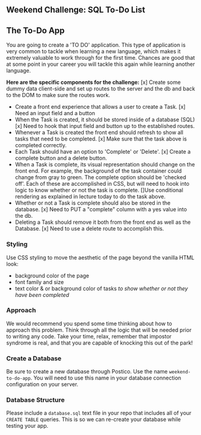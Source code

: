 ## Weekend Challenge: SQL To-Do List

## The To-Do App

You are going to create a 'TO DO' application. This type of application is very common to tackle when learning a new language, which makes it extremely valuable to work through for the first time. Chances are good that at some point in your career you will tackle this again while learning another language.

**Here are the specific components for the challenge:**
[x] Create some dummy data client-side and set up routes to the server and the db and back to the DOM to make sure the routes work.
* Create a front end experience that allows a user to create a Task.
[x] Need an input field and a button
* When the Task is created, it should be stored inside of a database (SQL)
[x] Need to hook that input field and button up to the established routes.
* Whenever a Task is created the front end should refresh to show all tasks that need to be completed.
[x] Make sure that the task above is completed correctly.
* Each Task should have an option to 'Complete' or 'Delete'.
[x] Create a complete button and a delete button.
* When a Task is complete, its visual representation should change on the front end. For example, the background of the task container could change from gray to green. The complete option should be  'checked off'. Each of these are accomplished in CSS, but will need to hook into logic to know whether or not the task is complete.
[]Use conditional rendering as explained in lecture today to do the task above.
* Whether or not a Task is complete should also be stored in the database.
[x] Need to PUT a "complete" column with a yes value into the db.
* Deleting a Task should remove it both from the front end as well as the Database.
[x] Need to use a delete route to accomplish this.

### Styling

Use CSS styling to move the aesthetic of the page beyond the vanilla HTML look:
  - background color of the page
  - font family and size
  - text color & or background color of tasks *to show whether or not they have been completed*

### Approach

We would recommend you spend some time thinking about how to approach this problem. Think through all the logic that will be needed prior to writing any code. Take your time, relax, remember that impostor syndrome is real, and that you are capable of knocking this out of the park!

### Create a Database

Be sure to create a new database through Postico. Use the name `weekend-to-do-app`. You will need to use this name in your database connection configuration on your server.

### Database Structure

Please include a `database.sql` text file in your repo that includes all of your `CREATE TABLE` queries. This is so we can re-create your database while testing your app.